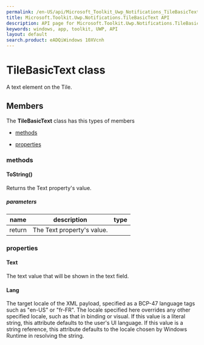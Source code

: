 ```yaml
---
permalink: /en-US/api/Microsoft_Toolkit_Uwp_Notifications_TileBasicText.htm
title: Microsoft.Toolkit.Uwp.Notifications.TileBasicText API 
description: API page for Microsoft.Toolkit.Uwp.Notifications.TileBasicText
keywords: windows, app, toolkit, UWP, API
layout: default
search.product: eADQiWindows 10XVcnh
---
```



# TileBasicText class

A text element on the Tile.

## Members

The **TileBasicText** class has this types of members

* [methods](#methods)

* [properties](#properties)

### methods

#### ToString()

Returns the Text property's value.

##### parameters



| name | description | type || --- | --- | --- || return |The Text property's value. |
### properties

#### Text

The text value that will be shown in the text field.

#### Lang

The target locale of the XML payload, specified as a BCP-47 language tags such as "en-US" or "fr-FR". The locale specified here overrides any other specified locale, such as that in binding or visual. If this value is a literal string, this attribute defaults to the user's UI language. If this value is a string reference, this attribute defaults to the locale chosen by Windows Runtime in resolving the string.
